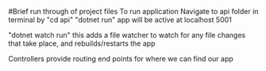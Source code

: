 #Brief run through of project files
To run application 
Navigate to api folder in terminal by "cd api"
"dotnet run"
app will be active at localhost 5001

"dotnet watch run" 
this adds a file watcher to watch for any file changes that take place, and rebuilds/restarts the app



Controllers provide routing end points for where we can find our app